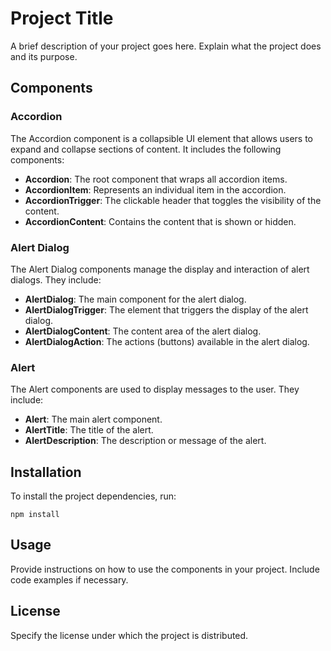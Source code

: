 # Project Title

A brief description of your project goes here. Explain what the project does and its purpose.

## Components

### Accordion

The Accordion component is a collapsible UI element that allows users to expand and collapse sections of content. It includes the following components:

- **Accordion**: The root component that wraps all accordion items.
- **AccordionItem**: Represents an individual item in the accordion.
- **AccordionTrigger**: The clickable header that toggles the visibility of the content.
- **AccordionContent**: Contains the content that is shown or hidden.

### Alert Dialog

The Alert Dialog components manage the display and interaction of alert dialogs. They include:

- **AlertDialog**: The main component for the alert dialog.
- **AlertDialogTrigger**: The element that triggers the display of the alert dialog.
- **AlertDialogContent**: The content area of the alert dialog.
- **AlertDialogAction**: The actions (buttons) available in the alert dialog.

### Alert

The Alert components are used to display messages to the user. They include:

- **Alert**: The main alert component.
- **AlertTitle**: The title of the alert.
- **AlertDescription**: The description or message of the alert.

## Installation

To install the project dependencies, run:

```
npm install
```

## Usage

Provide instructions on how to use the components in your project. Include code examples if necessary.

## License

Specify the license under which the project is distributed.